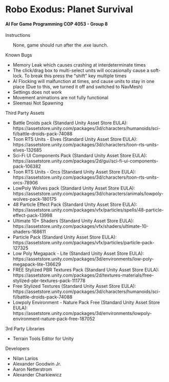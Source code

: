 <h1>Robo Exodus: Planet Survival</h1>
<h4>AI For Game Programming COP 4053 - Group 8</h4>

<dl>
  <dt>Instructions</dt>
  <ul>
    None, game should run after the .exe launch.
  </ul>
  
  <dt>Known Bugs</dt>
  <ul>
    <li>Memory Leak which causes crashing at interdeterminate times</li>
    <li>The click/drag box to multi-select units will occasionally cause a soft-lock. To break this press the "shift" key multiple times</li>
    <li>AI Flocking will malfunction at times, and cause units to stay in one place (Due to this, we turned it off and switched to NavMesh)</li>
    <li>Settings does not work</li>
    <li>Movement animations are not fully functional</li>
    <li>Sleemasi Not Spawning</li>
  </ul>
  
  <dt>Third Party Assets</dt>
  <ul>
    <li>Battle Droids pack (Standard Unity Asset Store EULA): https://assetstore.unity.com/packages/3d/characters/humanoids/sci-fi/battle-droids-pack-74088</li>
    <li>Toon RTS Units - Elves (Standard Unity Asset Store EULA): https://assetstore.unity.com/packages/3d/characters/toon-rts-units-elves-132685</li>
    <li>Sci-Fi UI Components Pack (Standard Unity Asset Store EULA): https://assetstore.unity.com/packages/2d/gui/sci-fi-ui-components-pack-106382</li>
    <li>Toon RTS Units - Orcs (Standard Unity Asset Store EULA): https://assetstore.unity.com/packages/3d/characters/toon-rts-units-orcs-78906</li>
    <li>LowPoly Wolves pack (Standard Unity Asset Store EULA): https://assetstore.unity.com/packages/3d/characters/animals/lowpoly-wolves-pack-180175</li>
    <li>48 Particle Effect Pack (Standard Unity Asset Store EULA): https://assetstore.unity.com/packages/vfx/particles/spells/48-particle-effect-pack-13998</li>
    <li>Ultimate 10+ Shaders (Standard Unity Asset Store EULA): https://assetstore.unity.com/packages/vfx/shaders/ultimate-10-shaders-168611</li>
    <li>Particle Pack (Standard Unity Asset Store EULA): https://assetstore.unity.com/packages/vfx/particles/particle-pack-127325</li>
    <li>Low Poly Megapack - Lite (Standard Unity Asset Store EULA): https://assetstore.unity.com/packages/3d/environments/low-poly-megapack-lite-136629</li>
    <li>FREE Stylized PBR Textures Pack (Standard Unity Asset Store EULA): https://assetstore.unity.com/packages/2d/textures-materials/free-stylized-pbr-textures-pack-111778</li>
    <li>Free Stylized Textures (Standard Unity Asset Store EULA): https://assetstore.unity.com/packages/3d/characters/humanoids/sci-fi/battle-droids-pack-74088</li>
    <li>Lowpoly Environment - Nature Pack Free (Standard Unity Asset Store EULA): https://assetstore.unity.com/packages/3d/environments/lowpoly-environment-nature-pack-free-187052</li>
  </ul>
  
  <dt>3rd Party Libraries</dt>
  <ul>
    <li>Terrain Tools Editor for Unity</li>
  </ul>
  
  <dt>Developers</dt>
  <ul>
    <li>Nilan Larios</li>
    <li>Alexander Goodwin Jr.</li>
    <li>Aaron Netterstrom</li>
    <li>Alexander Charkiewicz</li>
  </ul>
</dl>
